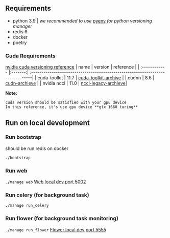 ## Requirements
- python 3.9 | *we recommended to use* [pyenv](https://github.com/pyenv/pyenv) *for python versioning manager*
- redis 6
- docker
- poetry

### Cuda Requirements
[nvidia cuda versioning reference](https://www.tensorflow.org/install/source#gpu)
| name          | version | reference                                                                      |
| :------------ |:-------:| :------------------------------------------------------------------------------|
| cuda-toolkit  | 11.7    | [cuda-toolkit-archive](https://developer.nvidia.com/cuda-toolkit-archive)      |
| cudnn         | 8.6     | [cudn-archieve](https://developer.nvidia.com/rdp/cudnn-archive)                |
| nvidia nccl   | 11.0    | [nccl-legacy-archieve](https://developer.nvidia.com/nccl/nccl-legacy-downloads)|

**Note:**

```
cuda version should be satisfied with your gpu device
In this reference, it's use gpu device **gtx 1660 turing**
```

## Run on local development

### Run bootstrap

should be run redis on docker

`./bootstrap`

### Run web
`./manage web`
[Web local dev port 5002](http://localhost:5002)

### Run celery (for background task)
`./manage run_celery` 

### Run flower (for background task monitoring)
`./manage run_flower`
[Flower local dev port 5555](http://localhost:5555)